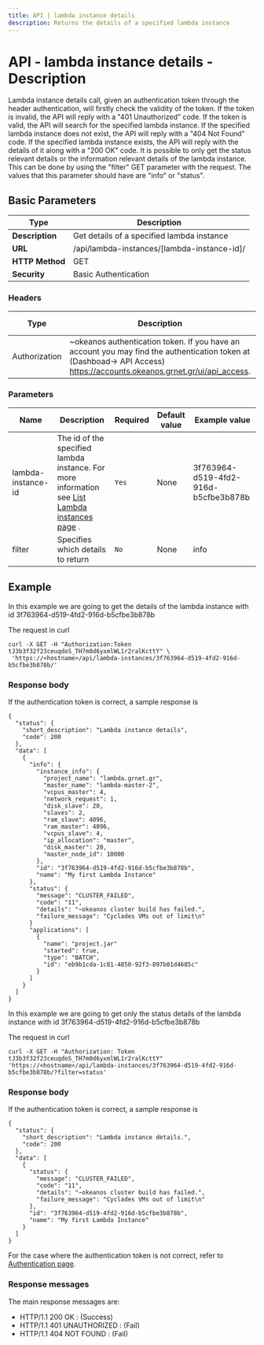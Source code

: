 ```yaml
---
title: API | lambda instance details
description: Returns the details of a specified lambda instance
---
```


# API - lambda instance details - Description

Lambda instance details call, given an authentication token through the header authentication,
will firstly check the validity of the token. If the token is invalid, the API will reply with a
"401 Unauthorized" code. If the token is valid, the API will search for the specified lambda
instance. If the specified lambda instance does not exist, the API will reply with a
"404 Not Found" code. If the specified lambda instance exists, the API will reply with the details
of it along with a "200 OK" code. It is possible to only get the status relevant details or the
information relevant details of the lambda instance. This can be done by using the "filter" GET
parameter with the request. The values that this parameter should have are "info" or "status".

## Basic Parameters

Type   | Description
-------|-----------------
**Description** | Get details of a specified lambda instance
**URL**         | /api/lambda-instances/[lambda-instance-id]/
**HTTP Method** | GET
**Security**    | Basic Authentication


### Headers

Type | Description | Required | Default value | Example value
------|-------------|----------|---------------|---------------
Authorization | ~okeanos authentication token. If you have an account you may find the authentication token at (Dashboad-> API Access) https://accounts.okeanos.grnet.gr/ui/api_access. | `Yes` | None | Token tJ3b3f32f23ceuqdoS


### Parameters

Name  | Description | Required | Default value | Example value
------|-------------|----------|---------------|---------------
lambda-instance-id  | The id of the specified lambda instance. For more information see [List Lambda instances page](LambdaInstancesList.md) . |`Yes` |None| 3f763964-d519-4fd2-916d-b5cfbe3b878b
filter | Specifies which details to return | `No` | None | info


## Example

In this example we are going to get the details of the lambda instance with id 3f763964-d519-4fd2-916d-b5cfbe3b878b

The request in curl

```
curl -X GET -H "Authorization:Token tJ3b3f32f23ceuqdoS_TH7m0d6yxmlWL1r2ralKcttY" \
 'https://<hostname>/api/lambda-instances/3f763964-d519-4fd2-916d-b5cfbe3b878b/'
```


### Response body

If the authentication token is correct, a sample response is

```
{
  "status": {
    "short_description": "Lambda instance details",
    "code": 200
  },
  "data": [
    {
      "info": {
        "instance_info": {
          "project_name": "lambda.grnet.gr",
          "master_name": "lambda-master-2",
          "vcpus_master": 4,
          "network_request": 1,
          "disk_slave": 20,
          "slaves": 2,
          "ram_slave": 4096,
          "ram_master": 4096,
          "vcpus_slave": 4,
          "ip_allocation": "master",
          "disk_master": 20,
          "master_node_id": 10000
        },
        "id": "3f763964-d519-4fd2-916d-b5cfbe3b878b",
        "name": "My first Lambda Instance"
      },
      "status": {
        "message": "CLUSTER_FAILED",
        "code": "11",
        "details": "~okeanos cluster build has failed.",
        "failure_message": "Cyclades VMs out of limit\n"
      }
      "applications": [
        {
          "name": "project.jar"
          "started": true,
          "type": "BATCH",
          "id": "eb9b1cda-1c81-4850-92f3-897b01d4685c"
        }
      ]
    }
  ]
}
```

In this example we are going to get only the status details of the lambda instance with id 3f763964-d519-4fd2-916d-b5cfbe3b878b

The request in curl

```
curl -X GET -H "Authorization: Token tJ3b3f32f23ceuqdoS_TH7m0d6yxmlWL1r2ralKcttY" 'https://<hostname>/api/lambda-instances/3f763964-d519-4fd2-916d-b5cfbe3b878b/?filter=status'
```


### Response body

If the authentication token is correct, a sample response is

```
{
  "status": {
    "short_description": "Lambda instance details.",
    "code": 200
  },
  "data": [
    {
      "status": {
        "message": "CLUSTER_FAILED",
        "code": "11",
        "details": "~okeanos cluster build has failed.",
        "failure_message": "Cyclades VMs out of limit\n"
      },
      "id": "3f763964-d519-4fd2-916d-b5cfbe3b878b",
      "name": "My first Lambda Instance"
    }
  ]
}
```

For the case where the authentication token is not correct, refer to [Authentication page](Authentication.md).

### Response messages

The main response messages are:

- HTTP/1.1 200 OK : (Success)
- HTTP/1.1 401 UNAUTHORIZED : (Fail)
- HTTP/1.1 404 NOT FOUND : (Fail)
